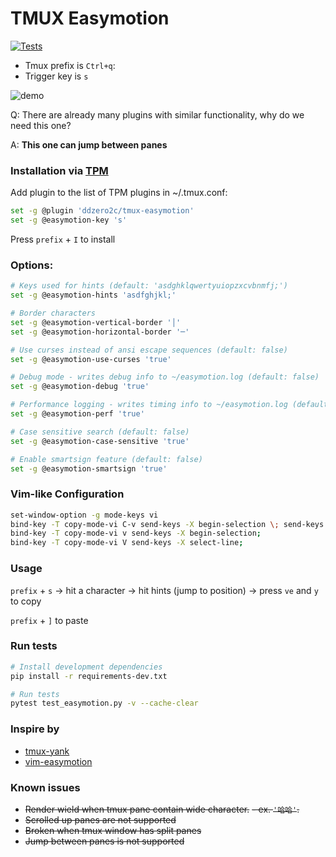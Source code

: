 # TMUX Easymotion

[![Tests](https://github.com/ddzero2c/tmux-easymotion/actions/workflows/test.yml/badge.svg)](https://github.com/ddzero2c/tmux-easymotion/actions/workflows/test.yml)

- Tmux prefix is `Ctrl+q`:
- Trigger key is `s`

![demo](https://github.com/user-attachments/assets/6f9ef875-47b1-4dee-823d-f1990f2af51e)


Q: There are already many plugins with similar functionality, why do we need this one?

A: **This one can jump between panes**

### Installation via [TPM](https://github.com/tmux-plugins/tpm)

Add plugin to the list of TPM plugins in ~/.tmux.conf:

```bash
set -g @plugin 'ddzero2c/tmux-easymotion'
set -g @easymotion-key 's'
```

Press `prefix` + `I` to install


### Options:

```bash
# Keys used for hints (default: 'asdghklqwertyuiopzxcvbnmfj;')
set -g @easymotion-hints 'asdfghjkl;'

# Border characters
set -g @easymotion-vertical-border '│'
set -g @easymotion-horizontal-border '─'

# Use curses instead of ansi escape sequences (default: false)
set -g @easymotion-use-curses 'true'

# Debug mode - writes debug info to ~/easymotion.log (default: false)
set -g @easymotion-debug 'true'

# Performance logging - writes timing info to ~/easymotion.log (default: false)
set -g @easymotion-perf 'true'

# Case sensitive search (default: false)
set -g @easymotion-case-sensitive 'true'

# Enable smartsign feature (default: false)
set -g @easymotion-smartsign 'true'
```


### Vim-like Configuration

```bash
set-window-option -g mode-keys vi
bind-key -T copy-mode-vi C-v send-keys -X begin-selection \; send-keys -X rectangle-toggle;
bind-key -T copy-mode-vi v send-keys -X begin-selection;
bind-key -T copy-mode-vi V send-keys -X select-line;
```


### Usage
`prefix` + `s` -> hit a character -> hit hints (jump to position) -> press `ve` and `y` to copy

`prefix` + `]` to paste


### Run tests

```bash
# Install development dependencies
pip install -r requirements-dev.txt

# Run tests
pytest test_easymotion.py -v --cache-clear
```

### Inspire by
- [tmux-yank](https://github.com/tmux-plugins/tmux-yank)
- [vim-easymotion](https://github.com/easymotion/vim-easymotion)

### Known issues
- ~~Render wield when tmux pane contain wide character.~~
    ~~- ex. `'哈哈'`.~~
- ~~Scrolled up panes are not supported~~
- ~~Broken when tmux window has split panes~~
- ~~Jump between panes is not supported~~
